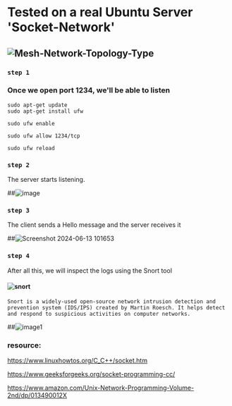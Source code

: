 # Tested on a real Ubuntu Server 'Socket-Network'

## ![Mesh-Network-Topology-Type](https://github.com/rootAHMED/Socket-Network/assets/102583986/c1f8f488-0ace-44bc-87be-56f7c3228a21)

### `step 1`
### Once we open port 1234, we'll be able to listen
```
sudo apt-get update
sudo apt-get install ufw
```
```
sudo ufw enable
```
```
sudo ufw allow 1234/tcp
```

```
sudo ufw reload
```

### ` step 2 `

The server starts listening.

##![image](https://github.com/rootAHMED/Socket-Network/assets/102583986/c7de3957-4d95-4098-aa46-6679f0e412fb)


### ` step 3 `

The client sends a Hello message and the server receives it

##![Screenshot 2024-06-13 101653](https://github.com/rootAHMED/Socket-Network/assets/102583986/3eccc4b1-fa6c-4ee7-ad40-de73e83ee0a6)


### `step 4`

After all this, we will inspect the logs using the Snort tool
#### ![snort](https://github.com/rootAHMED/Socket-Network/assets/102583986/ec8afbde-55bb-4478-a2e0-907486680b72)

``Snort is a widely-used open-source network intrusion detection and prevention system (IDS/IPS) created by Martin Roesch. It helps detect and respond to suspicious activities on computer networks.``

##![image1](https://github.com/rootAHMED/Socket-Network/assets/102583986/d17f2f61-6e92-4dfa-8a03-3fae3d7556cf)

### resource:
https://www.linuxhowtos.org/C_C++/socket.htm

https://www.geeksforgeeks.org/socket-programming-cc/

https://www.amazon.com/Unix-Network-Programming-Volume-2nd/dp/013490012X
